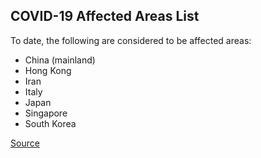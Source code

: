 ## COVID-19 Affected Areas List

To date, the following are considered to be affected areas:

- China (mainland)
- Hong Kong
- Iran
- Italy
- Japan
- Singapore
- South Korea

[Source](https://www.canada.ca/en/public-health/services/diseases/2019-novel-coronavirus-infection/health-professionals/covid-19-affected-areas-list.html)